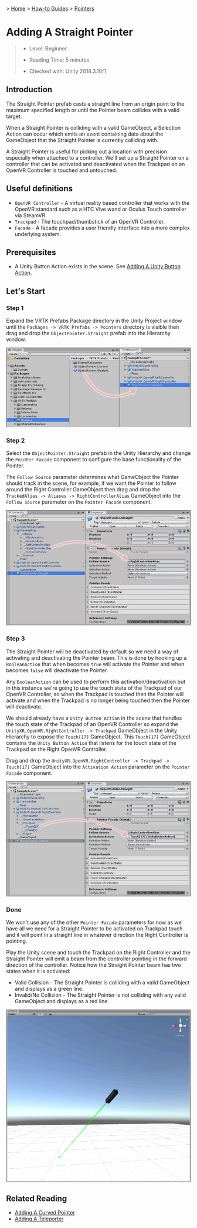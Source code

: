 &gt; [Home](../../../../README.md) &gt; [How-to Guides](../../README.md) &gt; [Pointers](../README.md)

# Adding A Straight Pointer

> * Level: Beginner
>
> * Reading Time: 5 minutes
>
> * Checked with: Unity 2018.3.10f1

## Introduction

The Straight Pointer prefab casts a straight line from an origin point to the maximum specified length or until the Pointer beam collides with a valid target.

When a Straight Pointer is colliding with a valid GameObject, a Selection Action can occur which emits an event containing data about the GameObject that the Straight Pointer is currently colliding with.

A Straight Pointer is useful for picking out a location with precision especially when attached to a controller. We'll set up a Straight Pointer on a controller that can be activated and deactivated when the Trackpad on an OpenVR Controller is touched and untouched.

## Useful definitions

* `OpenVR Controller` - A virtual reality based controller that works with the OpenVR standard such as a HTC Vive wand or Oculus Touch controller via SteamVR.
* `Trackpad` - The touchpad/thumbstick of an OpenVR Controller.
* `Facade` - A facade provides a user friendly interface into a more complex underlying system.

## Prerequisites

* A Unity Button Action exists in the scene. See [Adding A Unity Button Action](../../Actions/AddingAUnityButtonAction/README.md).

## Let's Start

### Step 1

Expand the VRTK Prefabs Package directory in the Unity Project window until the `Packages -> VRTK Prefabs -> Pointers` directory is visible then drag and drop the `ObjectPointer.Straight` prefab into the Hierarchy window.

![Drag Straight Object Pointer To Hierarchy](assets/images/DragStraightObjectPointerToHierarchy.png)

### Step 2

Select the `ObjectPointer.Straight` prefab in the Unity Hierarchy and change the `Pointer Facade` component to configure the base functionality of the Pointer.

The `Follow Source` parameter determines what GameObject the Pointer should track in the scene, for example, if we want the Pointer to follow around the Right Controller GameObject then drag and drop the `TrackedAlias -> Aliases -> RightControllerAlias` GameObject into the `Follow Source` parameter on the `Pointer Facade` component.

![Drag And Drop Right Controller Alias As Pointer Follow Source](assets/images/DragAndDropRightControllerAliasAsPointerFollowSource.png)

### Step 3

The Straight Pointer will be deactivated by default so we need a way of activating and deactivating the Pointer beam. This is done by hooking up a `BooleanAction` that when becomes `true` will activate the Pointer and when becomes `false` will deactivate the Pointer.

Any `BooleanAction` can be used to perform this activation/deactivation but in this instance we're going to use the touch state of the Trackpad of our OpenVR Controller, so when the Trackpad is touched then the Pointer will activate and when the Trackpad is no longer being touched then the Pointer will deactivate.

We should already have a `Unity Button Action` in the scene that handles the touch state of the Trackpad of an OpenVR Controller so expand the `UnityXR.OpenVR.RightController -> Trackpad` GameObject in the Unity Hierarchy to expose the `Touch[17]` GameObject. This `Touch[17]` GameObject contains the `Unity Button Action` that listens for the touch state of the Trackpad on the Right OpenVR Controller.

Drag and drop the `UnityXR.OpenVR.RightController -> Trackpad -> Touch[17]` GameObject into the `Activation Action` parameter on the `Pointer Facade` component.

![Drag And Drop Touch Action Onto Activation Action](assets/images/DragAndDropTouchActionOntoActivationAction.png)

### Done

We won't use any of the other `Pointer Facade` parameters for now as we have all we need for a Straight Pointer to be activated on Trackpad touch and it will point in a straight line in whatever direction the Right Controller is pointing.

Play the Unity scene and touch the Trackpad on the Right Controller and the Straight Pointer will emit a beam from the controller pointing in the forward direction of the controller. Notice how the Straight Pointer beam has two states when it is activated:

* Valid Collision - The Straight Pointer is colliding with a valid GameObject and displays as a green line.
* Invalid/No Collision - The Straight Pointer is not colliding with any valid GameObject and displays as a red line.

![Straight Pointer Activated In Scene](assets/images/StraightPointerActivatedInScene.png)

## Related Reading

* [Adding A Curved Pointer](../AddingACurvedPointer/README.md)
* [Adding A Teleporter](../../Locomotion/AddingATeleporter/README.md)